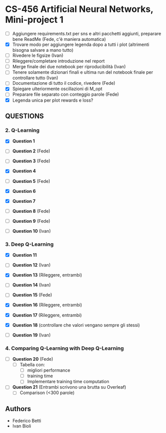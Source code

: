 # CS-456 Artificial Neural Networks, Mini-project 1
- [ ] Aggiungere requirements.txt per sns e altri pacchetti aggiunti, preparare bene ReadMe (Fede, c'è maniera automatica)
- [x] Trovare modo per aggiungere legenda dopo a tutti i plot (altrimenti bisogna salvare a mano tutto)
- [ ] Rivedere le figsize (Ivan)
- [ ] Rileggere/completare introduzione nel report
- [ ] Merge finale dei due notebook per riproducibilità (Ivan)
- [ ] Tenere solamente dizionari finali e ultima run del notebook finale per controllare tutto (Ivan)
- [ ] Documentazione di tutto il codice, rivedere (Fede)
- [x] Spiegare ulteriormente oscillazioni di M_opt
- [ ] Preparare file separato con conteggio parole (Fede)
- [x] Legenda unica per plot rewards e loss?

## QUESTIONS
### 2. Q-Learning

- [x] **Question 1**

- [ ] **Question 2** (Fede)

- [ ] **Question 3** (Fede)

- [x] **Question 4**
  
- [ ] **Question 5** (Fede)

- [x] **Question 6**

- [x] **Question 7** 

- [ ] **Question 8** (Fede)
 
- [ ] **Question 9** (Fede)

- [ ] **Question 10** (Ivan)

### 3. Deep Q-Learning

- [x] **Question 11**

- [ ] **Question 12** (Ivan)
  
- [x] **Question 13** (Rileggere, entrambi)

- [ ] **Question 14** (Ivan)

- [ ] **Question 15** (Fede)

- [x] **Question 16** (Rileggere, entrambi)

- [x] **Question 17** (Rileggere, entrambi)

- [x] **Question 18** (controllare che valori vengano sempre gli stessi)

- [ ] **Question 19** (Ivan)

### 4. Comparing Q-Learning with Deep Q-Learning
- [ ] **Question 20** (Fede)
  - [ ] Tabella con: 
    - [ ] migliori performance
    - [ ] training time 
    - [ ] Implementare training time computation

- [ ] **Question 21** (Entrambi scrivono una brutta su Overleaf)
  - [ ] Comparison (<300 parole)

## Authors
- Federico Betti
- Ivan Bioli
